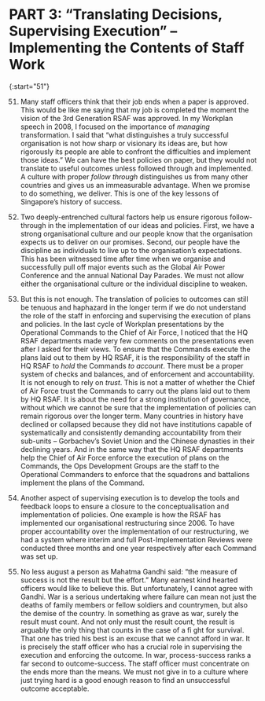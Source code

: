 # PART 3: “Translating Decisions, Supervising Execution” – Implementing the Contents of Staff Work

{:start="51"}

51. Many staff officers think that their job ends when a paper is approved. This
would be like me saying that my job is completed the moment the vision of the
3rd Generation RSAF was approved. In my Workplan speech in 2008, I focused
on the importance of _managing_ transformation. I said that “what distinguishes
a truly successful organisation is not how sharp or visionary its ideas are, but
how rigorously its people are able to confront the difficulties and implement
those ideas.” We can have the best policies on paper, but they would not
translate to useful outcomes unless followed through and implemented. A
culture with proper _follow through_ distinguishes us from many other countries
and gives us an immeasurable advantage. When we promise to do something,
we deliver. This is one of the key lessons of Singapore’s history of success.

52. Two deeply-entrenched cultural factors help us ensure rigorous follow-through
in the implementation of our ideas and policies. First, we have a strong
organisational culture and our people know that the organisation expects us to
deliver on our promises. Second, our people have the discipline as individuals
to live up to the organisation’s expectations. This has been witnessed time
after time when we organise and successfully pull off major events such as
the Global Air Power Conference and the annual National Day Parades. We
must not allow either the organisational culture or the individual discipline to
weaken.

53. But this is not enough. The translation of policies to outcomes can still be
tenuous and haphazard in the longer term if we do not understand the role
of the staff in enforcing and supervising the execution of plans and policies.
In the last cycle of Workplan presentations by the Operational Commands to
the Chief of Air Force, I noticed that the HQ RSAF departments made very few
comments on the presentations even after I asked for their views. To ensure
that the Commands execute the plans laid out to them by HQ RSAF, it is the
responsibility of the staff in HQ RSAF to _hold_ the Commands _to account_. There
must be a proper system of checks and balances, and of enforcement and
accountability. It is not enough to rely on _trust_. This is not a matter of whether
the Chief of Air Force trust the Commands to carry out the plans laid out to
them by HQ RSAF. It is about the need for a strong institution of governance,
without which we cannot be sure that the implementation of policies can
remain rigorous over the longer term. Many countries in history have declined
or collapsed because they did not have institutions capable of systematically
and consistently demanding accountability from their sub-units – Gorbachev’s
Soviet Union and the Chinese dynasties in their declining years. And in the
same way that the HQ RSAF departments help the Chief of Air Force enforce
the execution of plans on the Commands, the Ops Development Groups are
the staff to the Operational Commanders to enforce that the squadrons and
battalions implement the plans of the Command.

54. Another aspect of supervising execution is to develop the tools and feedback
loops to ensure a closure to the conceptualisation and implementation of
policies. One example is how the RSAF has implemented our organisational
restructuring since 2006. To have proper accountability over the implementation
of our restructuring, we had a system where interim and full Post-Implementation
Reviews were conducted three months and one year respectively after each
Command was set up.

55. No less august a person as Mahatma Gandhi said: “the measure of success
is not the result but the effort.” Many earnest kind hearted officers would like
to believe this. But unfortunately, I cannot agree with Gandhi. War is a serious
undertaking where failure can mean not just the deaths of family members
or fellow soldiers and countrymen, but also the demise of the country. In
something as grave as war, surely the result must count. And not only must the
result count, the result is arguably the only thing that counts in the case of a
fi ght for survival. That one has tried his best is an excuse that we cannot afford
in war. It is precisely the staff officer who has a crucial role in supervising the
execution and enforcing the outcome. In war, process-success ranks a far
second to outcome-success. The staff officer must concentrate on the ends
more than the means. We must not give in to a culture where just trying hard
is a good enough reason to find an unsuccessful outcome acceptable.